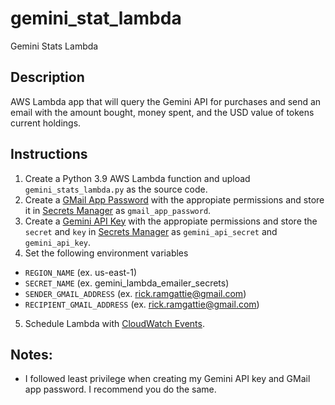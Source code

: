 # gemini_stat_lambda
Gemini Stats Lambda

## Description
AWS Lambda app that will query the Gemini API for purchases and send an email with the amount bought, money spent, and the USD value of tokens current holdings. 

## Instructions
1. Create a Python 3.9 AWS Lambda function and upload `gemini_stats_lambda.py` as the source code.
2. Create a [GMail App Password](https://support.google.com/accounts/answer/185833?hl=en) with the appropiate permissions and store it in [Secrets Manager](https://stackoverflow.com/a/58767046) as `gmail_app_password`.
3. Create a [Gemini API Key](https://support.gemini.com/hc/en-us/articles/360031080191-How-do-I-create-an-API-key-) with the appropiate permissions and store the `secret` and `key` in [Secrets Manager](https://stackoverflow.com/a/58767046) as `gemini_api_secret` and `gemini_api_key`.
4. Set the following environment variables
  - `REGION_NAME` (ex. us-east-1)
  - `SECRET_NAME` (ex. gemini_lambda_emailer_secrets)
  - `SENDER_GMAIL_ADDRESS` (ex. rick.ramgattie@gmail.com)
  - `RECIPIENT_GMAIL_ADDRESS` (ex. rick.ramgattie@gmail.com)
5. Schedule Lambda with [CloudWatch Events](https://docs.aws.amazon.com/AmazonCloudWatch/latest/events/RunLambdaSchedule.html).

## Notes:
- I followed least privilege when creating my Gemini API key and GMail app password. I recommend you do the same.
